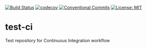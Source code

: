 [![Build Status](https://travis-ci.org/daniloarcidiacono/test-ci.svg?branch=master)](https://travis-ci.org/daniloarcidiacono/test-ci)
[![codecov](https://codecov.io/gh/daniloarcidiacono/test-ci/branch/master/graph/badge.svg)](https://codecov.io/gh/daniloarcidiacono/test-ci)
[![Conventional Commits](https://img.shields.io/badge/Conventional%20Commits-1.0.0-yellow.svg)](https://conventionalcommits.org)
[![License: MIT](https://img.shields.io/badge/License-MIT-blue.svg)](https://opensource.org/licenses/MIT)

# test-ci
Test repository for Continuous Integration workflow

